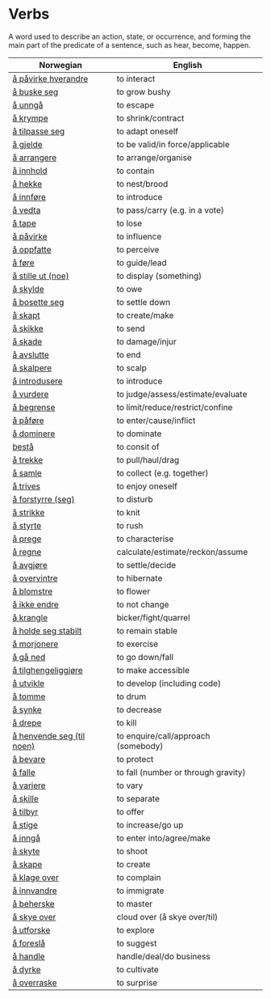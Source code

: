 # Verbs

A word used to describe an action, state, or occurrence, and forming the main part of the predicate of a sentence, such as hear, become, happen.

| Norwegian | English |
| --- | --- |
| [å påvirke hverandre](https://www.ordnett.no/search?language=no&phrase=å%20påvirke%20hverandre) | to interact |
| [å buske seg](https://www.ordnett.no/search?language=no&phrase=å%20buske%20seg) | to grow bushy |
| [å unngå](https://www.ordnett.no/search?language=no&phrase=å%20unngå) | to escape |
| [å krympe](https://www.ordnett.no/search?language=no&phrase=å%20krympe) | to shrink/contract |
| [å tilpasse seg](https://www.ordnett.no/search?language=no&phrase=å%20tilpasse%20seg) | to adapt oneself |
| [å gjelde](https://www.ordnett.no/search?language=no&phrase=å%20gjelde) | to be valid/in force/applicable |
| [å arrangere](https://www.ordnett.no/search?language=no&phrase=å%20arrangere) | to arrange/organise |
| [å innhold](https://www.ordnett.no/search?language=no&phrase=å%20innhold) | to contain |
| [å hekke](https://www.ordnett.no/search?language=no&phrase=å%20hekke) | to nest/brood |
| [å innføre](https://www.ordnett.no/search?language=no&phrase=å%20innføre) | to introduce |
| [å vedta](https://www.ordnett.no/search?language=no&phrase=å%20vedta) | to pass/carry (e.g. in a vote) |
| [å tape](https://www.ordnett.no/search?language=no&phrase=å%20tape) | to lose |
| [å påvirke](https://www.ordnett.no/search?language=no&phrase=å%20påvirke) | to influence |
| [å oppfatte](https://www.ordnett.no/search?language=no&phrase=å%20oppfatte) | to perceive |
| [å føre](https://www.ordnett.no/search?language=no&phrase=å%20føre) | to guide/lead |
| [å stille ut (noe)](https://www.ordnett.no/search?language=no&phrase=å%20stille%20ut%20(noe)) | to display (something) |
| [å skylde](https://www.ordnett.no/search?language=no&phrase=å%20skylde) | to owe |
| [å bosette seg](https://www.ordnett.no/search?language=no&phrase=å%20bosette%20seg) | to settle down |
| [å skapt](https://www.ordnett.no/search?language=no&phrase=å%20skapt) | to create/make |
| [å skikke](https://www.ordnett.no/search?language=no&phrase=å%20skikke) | to send |
| [å skade](https://www.ordnett.no/search?language=no&phrase=å%20skade) | to damage/injur |
| [å avslutte](https://www.ordnett.no/search?language=no&phrase=å%20avslutte) | to end |
| [å skalpere](https://www.ordnett.no/search?language=no&phrase=å%20skalpere) | to scalp |
| [å introdusere](https://www.ordnett.no/search?language=no&phrase=å%20introdusere) | to introduce |
| [å vurdere](https://www.ordnett.no/search?language=no&phrase=å%20vurdere) | to judge/assess/estimate/evaluate |
| [å begrense](https://www.ordnett.no/search?language=no&phrase=å%20begrense) | to limit/reduce/restrict/confine |
| [å påføre](https://www.ordnett.no/search?language=no&phrase=å%20påføre) | to enter/cause/inflict |
| [å dominere](https://www.ordnett.no/search?language=no&phrase=å%20dominere) | to dominate |
| [bestå](https://www.ordnett.no/search?language=no&phrase=bestå) | to consit of |
| [å trekke](https://www.ordnett.no/search?language=no&phrase=å%20trekke) | to pull/haul/drag |
| [å samle](https://www.ordnett.no/search?language=no&phrase=å%20samle) | to collect (e.g. together) |
| [å trives](https://www.ordnett.no/search?language=no&phrase=å%20trives) | to enjoy oneself |
| [å forstyrre (seg)](https://www.ordnett.no/search?language=no&phrase=å%20forstyrre%20(seg)) | to disturb |
| [å strikke](https://www.ordnett.no/search?language=no&phrase=å%20strikke) | to knit |
| [å styrte](https://www.ordnett.no/search?language=no&phrase=å%20styrte) | to rush |
| [å prege](https://www.ordnett.no/search?language=no&phrase=å%20prege) | to characterise |
| [å regne](https://www.ordnett.no/search?language=no&phrase=å%20regne) | calculate/estimate/reckon/assume |
| [å avgjøre](https://www.ordnett.no/search?language=no&phrase=å%20avgjøre) | to settle/decide |
| [å overvintre](https://www.ordnett.no/search?language=no&phrase=å%20overvintre) | to hibernate |
| [å blomstre](https://www.ordnett.no/search?language=no&phrase=å%20blomstre) | to flower |
| [å ikke endre](https://www.ordnett.no/search?language=no&phrase=å%20ikke%20endre) | to not change |
| [å krangle](https://www.ordnett.no/search?language=no&phrase=å%20krangle) | bicker/fight/quarrel |
| [å holde seg stabilt](https://www.ordnett.no/search?language=no&phrase=å%20holde%20seg%20stabilt) | to remain stable |
| [å morjonere](https://www.ordnett.no/search?language=no&phrase=å%20morjonere) | to exercise |
| [å gå ned](https://www.ordnett.no/search?language=no&phrase=å%20gå%20ned) | to go down/fall |
| [å tilghengeliggjøre](https://www.ordnett.no/search?language=no&phrase=å%20tilghengeliggjøre) | to make accessible |
| [å utvikle](https://www.ordnett.no/search?language=no&phrase=å%20utvikle) | to develop (including code) |
| [å tomme](https://www.ordnett.no/search?language=no&phrase=å%20tomme) | to drum |
| [å synke](https://www.ordnett.no/search?language=no&phrase=å%20synke) | to decrease |
| [å drepe](https://www.ordnett.no/search?language=no&phrase=å%20drepe) | to kill |
| [å henvende seg (til noen)](https://www.ordnett.no/search?language=no&phrase=å%20henvende%20seg%20(til%20noen)) | to enquire/call/approach (somebody) |
| [å bevare](https://www.ordnett.no/search?language=no&phrase=å%20bevare) | to protect |
| [å falle](https://www.ordnett.no/search?language=no&phrase=å%20falle) | to fall (number or through gravity) |
| [å variere](https://www.ordnett.no/search?language=no&phrase=å%20variere) | to vary |
| [å skille](https://www.ordnett.no/search?language=no&phrase=å%20skille) | to separate |
| [å tilbyr](https://www.ordnett.no/search?language=no&phrase=å%20tilbyr) | to offer |
| [å stige](https://www.ordnett.no/search?language=no&phrase=å%20stige) | to increase/go up |
| [å inngå](https://www.ordnett.no/search?language=no&phrase=å%20inngå) | to enter into/agree/make |
| [å skyte](https://www.ordnett.no/search?language=no&phrase=å%20skyte) | to shoot |
| [å skape](https://www.ordnett.no/search?language=no&phrase=å%20skape) | to create |
| [å klage over](https://www.ordnett.no/search?language=no&phrase=å%20klage%20over) | to complain |
| [å innvandre](https://www.ordnett.no/search?language=no&phrase=å%20innvandre) | to immigrate |
| [å beherske](https://www.ordnett.no/search?language=no&phrase=å%20beherske) | to master |
| [å skye over](https://www.ordnett.no/search?language=no&phrase=å%20skye%20over) | cloud over (å skye over/til) |
| [å utforske](https://www.ordnett.no/search?language=no&phrase=å%20utforske) | to explore |
| [å foreslå](https://www.ordnett.no/search?language=no&phrase=å%20foreslå) | to suggest |
| [å handle](https://www.ordnett.no/search?language=no&phrase=å%20handle) | handle/deal/do business |
| [å dyrke](https://www.ordnett.no/search?language=no&phrase=å%20dyrke) | to cultivate |
| [å overraske](https://www.ordnett.no/search?language=no&phrase=å%20overraske) | to surprise |

